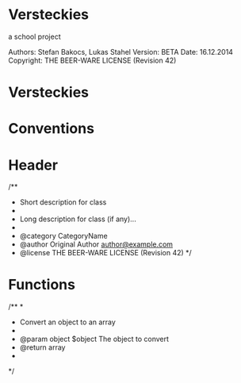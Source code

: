 Versteckies
===========
a school project

Authors:    Stefan Bakocs, Lukas Stahel
Version:    BETA
Date:       16.12.2014
Copyright:  THE BEER-WARE LICENSE (Revision 42)




Versteckies
===========



Conventions
===========

Header
======

/**
 * Short description for class
 *
 * Long description for class (if any)...
 *
 * @category   CategoryName
 * @author     Original Author <author@example.com>
 * @license    THE BEER-WARE LICENSE (Revision 42)
 */
 
Functions
=========

/**
 *
 * Convert an object to an array
 *
 * @param    object  $object The object to convert
 * @return      array
 *
 */
